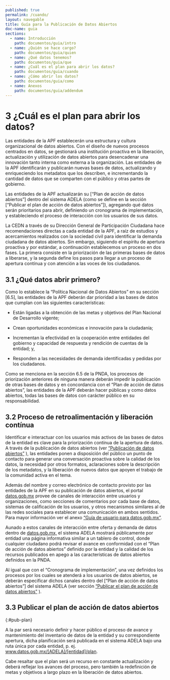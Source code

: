 ```yaml
---
published: true
permalink: /cuando/
layout: navegable
title: Guía para la Publicación de Datos Abiertos
doc-name: guia
sections:
  - name: Introducción
    path: documentos/guia/intro
  - name: ¿Quién se hace cargo?
    path: documentos/guia/quien
  - name: ¿Qué datos tenemos?
    path: documentos/guia/que
  - name: ¿Cuál es el plan para abrir los datos?
    path: documentos/guia/cuando
  - name: ¿Cómo abrir los datos?
    path: documentos/guia/como
  - name: Anexos
    path: documentos/guia/addendum
---
```


# 3 ¿Cuál es el plan para abrir los datos?


Las entidades de la APF establecerán una estructura y cultura organizacional de datos abiertos. Con el diseño de nuevos procesos
centrados en datos, se gestionará una institución proactiva en la liberación, actualización y utilización de datos abiertos para
desencadenar una innovación tanto interna como externa a la organización. Las entidades de la APF identificarán y publicarán nuevas
bases de datos, actualizando y enriqueciendo los metadatos que los describen, e incrementando la cantidad de datos que se comparten
con el público y otras partes de gobierno.

Las entidades de la APF actualizarán su [“Plan de acción de datos abiertos”] dentro del sistema ADELA (como se define en la sección
[“Publicar el plan de acción de datos abiertos”]), agregando qué datos serán prioritarios para abrir, definiendo un cronograma de
implementación, y estableciendo el proceso de interacción con los usuarios de sus datos.

La CEDN a través de su Dirección General de Participación Ciudadana hace recomendaciones directas a cada entidad de la APF, a raíz
de estudios y acercamientos realizados con la sociedad civil para identificar la demanda ciudadana de datos abiertos. Sin embargo,
siguiendo el espíritu de apertura proactiva y por estándar, a continuación establecemos un proceso en dos fases. La primera consiste
en la priorización de las primeras bases de datos a liberarse, y la segunda define los pasos para llegar a un proceso de apertura
contínua y con atención a las voces de los ciudadanos.



## 3.1 ¿Qué datos abrir primero?

Como lo establece la “Política Nacional de Datos Abiertos” en su sección [6.5], las entidades de la APF deberán dar prioridad a las
bases de datos que cumplan con las siguientes características:

 * Están ligadas a la obtención de las metas y objetivos del Plan Nacional de Desarrollo vigente;
 
 * Crean oportunidades económicas e innovación para la ciudadanía;
 
 * Incrementan la efectividad en la cooperación entre entidades del gobierno y capacidad de respuesta y rendición de cuentas de la
   entidad; y,
   
 * Responden a las necesidades de demanda identificadas y pedidas por los ciudadanos.
 
Como se menciona en la sección 6.5 de la PNDA, los procesos de priorización anteriores de ninguna manera deberán impedir la publicación
de otras bases de datos y en concordancia con el “Plan de acción de datos abiertos”, las entidades de la APF deberán hacer públicas
y como datos abiertos, todas las bases de datos con carácter público en su responsabilidad.


## 3.2 Proceso de retroalimentación y liberación contínua

Identificar e interactuar con los usuarios más activos de las bases de datos de la entidad es clave para la priorización contínua
de la apertura de datos. A través de la publicación de datos abiertos (ver [“Publicación de datos abiertos”](#*) ), las entidades ponen
a disposición del público un punto de contacto para generar una conversación proactiva sobre la calidad de los datos, la necesidad
por otros formatos, aclaraciones sobre la descripción de los metadatos, y la liberación de nuevos datos que apoyen el trabajo de
la comunidad activa en el tema.

Además del nombre y correo electrónico de contacto provisto por las entidades de la APF en su publicación de datos abiertos, el portal
[datos.gob.mx](http://datos.gob.mx) provee de canales de interacción entre usuarios y organizaciones, como secciones de comentarios por
cada base de datos, sistemas de calificación de los usuarios, y otros mecanismos similares al de las redes sociales para establecer una
comunicación en ambos sentidos. Para mayor información ver el anexo [“Guía de usuario para datos.gob.mx”](/addendum/#guia).   

Aunado a estos canales de interacción entre oferta y demanda de datos dentro de [datos.gob.mx,](http://datos.gob.mx) el sistema ADELA
mostrará públicamente por entidad una página informativa similar a un tablero de control, donde cualquier ciudadano podrá revisar el
avance en conformidad con el “Plan de acción de datos abiertos” definido por la entidad y la calidad de los recursos publicados en apego
a las características de datos abiertos definidos en la PNDA.

Al igual que con el “Cronograma de implementación”, una vez definidos los procesos por los cuales se atenderá a los usuarios de datos
abiertos, se deberán especificar dichos canales dentro del [“Plan de acción de datos abiertos”] del sistema ADELA
(ver sección [“Publicar el plan de acción de datos abiertos”](#pub-plan) ).

## 3.3 Publicar el plan de acción de datos abiertos
{:#pub-plan}

A la par será necesario definir y hacer público el proceso de avance y mantenimiento del inventario de datos de la entidad y su
correspondiente apertura, dicha planificación será publicada en el sistema ADELA bajo una ruta única por cada entidad,
p. ej. www.datos.gob.mx/[ADELA]/[entidad]/plan.

Cabe resaltar que el plan será un recurso en constante actualización y deberá reflejar los avances del proceso, pero también la
redefinición de metas y objetivos a largo plazo en la liberación de datos abiertos.













